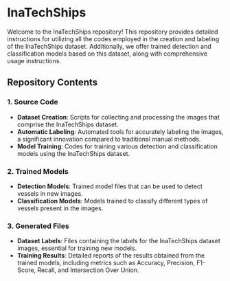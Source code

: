 # InaTechShips

Welcome to the InaTechShips repository! This repository provides detailed instructions for utilizing all the codes employed in the creation and labeling of the InaTechShips dataset. Additionally, we offer trained detection and classification models based on this dataset, along with comprehensive usage instructions.

## Repository Contents

### 1. Source Code
- **Dataset Creation**: Scripts for collecting and processing the images that comprise the InaTechShips dataset.
- **Automatic Labeling**: Automated tools for accurately labeling the images, a significant innovation compared to traditional manual methods.
- **Model Training**: Codes for training various detection and classification models using the InaTechShips dataset.

### 2. Trained Models
- **Detection Models**: Trained model files that can be used to detect vessels in new images.
- **Classification Models**: Models trained to classify different types of vessels present in the images.

### 3. Generated Files
- **Dataset Labels**: Files containing the labels for the InaTechShips dataset images, essential for training new models.
- **Training Results**: Detailed reports of the results obtained from the trained models, including metrics such as Accuracy, Precision, F1-Score, Recall, and Intersection Over Union.

